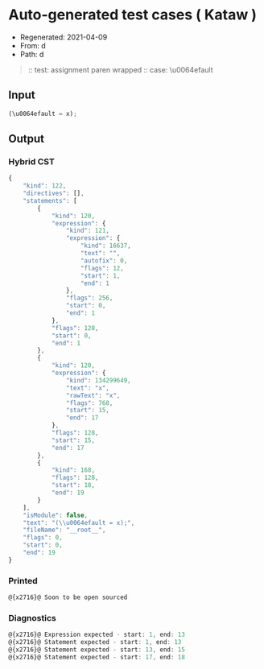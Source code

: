 # Auto-generated test cases ( Kataw )
- Regenerated: 2021-04-09
- From: d
- Path: d
> :: test: assignment paren wrapped
> :: case: \u0064efault
## Input

`````js
(\u0064efault = x);
`````

## Output

### Hybrid CST

```javascript
{
    "kind": 122,
    "directives": [],
    "statements": [
        {
            "kind": 120,
            "expression": {
                "kind": 121,
                "expression": {
                    "kind": 16637,
                    "text": "",
                    "autofix": 0,
                    "flags": 12,
                    "start": 1,
                    "end": 1
                },
                "flags": 256,
                "start": 0,
                "end": 1
            },
            "flags": 128,
            "start": 0,
            "end": 1
        },
        {
            "kind": 120,
            "expression": {
                "kind": 134299649,
                "text": "x",
                "rawText": "x",
                "flags": 768,
                "start": 15,
                "end": 17
            },
            "flags": 128,
            "start": 15,
            "end": 17
        },
        {
            "kind": 168,
            "flags": 128,
            "start": 18,
            "end": 19
        }
    ],
    "isModule": false,
    "text": "(\\u0064efault = x);",
    "fileName": "__root__",
    "flags": 0,
    "start": 0,
    "end": 19
}
```

### Printed

```javascript
@{x2716}@ Soon to be open sourced
```

### Diagnostics

```javascript
@{x2716}@ Expression expected - start: 1, end: 13
@{x2716}@ Statement expected - start: 1, end: 13
@{x2716}@ Statement expected - start: 13, end: 15
@{x2716}@ Statement expected - start: 17, end: 18

```

